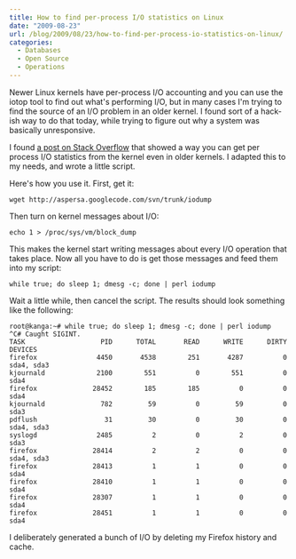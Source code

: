 ```yaml
---
title: How to find per-process I/O statistics on Linux
date: "2009-08-23"
url: /blog/2009/08/23/how-to-find-per-process-io-statistics-on-linux/
categories:
  - Databases
  - Open Source
  - Operations
---
```

Newer Linux kernels have per-process I/O accounting and you can use the iotop tool to find out what's performing I/O, but in many cases I'm trying to find the source of an I/O problem in an older kernel. I found sort of a hack-ish way to do that today, while trying to figure out why a system was basically unresponsive.

I found [a post on Stack Overflow](http://stackoverflow.com/questions/249570/) that showed a way you can get per process I/O statistics from the kernel even in older kernels. I adapted this to my needs, and wrote a little script.

Here's how you use it. First, get it:

```
wget http://aspersa.googlecode.com/svn/trunk/iodump
```

Then turn on kernel messages about I/O:

```
echo 1 > /proc/sys/vm/block_dump
```

This makes the kernel start writing messages about every I/O operation that takes place. Now all you have to do is get those messages and feed them into my script:

```
while true; do sleep 1; dmesg -c; done | perl iodump
```

Wait a little while, then cancel the script. The results should look something like the following:

```
root@kanga:~# while true; do sleep 1; dmesg -c; done | perl iodump
^C# Caught SIGINT.
TASK                   PID      TOTAL       READ      WRITE      DIRTY DEVICES
firefox               4450       4538        251       4287          0 sda4, sda3
kjournald             2100        551          0        551          0 sda4
firefox              28452        185        185          0          0 sda4
kjournald              782         59          0         59          0 sda3
pdflush                 31         30          0         30          0 sda4, sda3
syslogd               2485          2          0          2          0 sda3
firefox              28414          2          2          0          0 sda4, sda3
firefox              28413          1          1          0          0 sda4
firefox              28410          1          1          0          0 sda4
firefox              28307          1          1          0          0 sda4
firefox              28451          1          1          0          0 sda4
```

I deliberately generated a bunch of I/O by deleting my Firefox history and cache.



